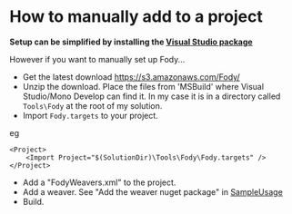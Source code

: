 # How to manually add to a project

**Setup can be simplified by installing the [Visual Studio package](http://visualstudiogallery.msdn.microsoft.com/074a2a26-d034-46f1-8fe1-0da97265eb7a)**


However if you want to manually set up Fody...

  * Get the latest download https://s3.amazonaws.com/Fody/
  * Unzip the download. Place the files from 'MSBuild' where Visual Studio/Mono Develop can find it. In my case it is in a directory called `Tools\Fody` at the root of my solution. 
  * Import `Fody.targets` to your project.

eg  

    <Project>     
        <Import Project="$(SolutionDir)\Tools\Fody\Fody.targets" />
    </Project>
  
  * Add a "FodyWeavers.xml" to the project. 
  * Add a weaver. See "Add the weaver nuget package" in  [SampleUsage](SampleUsage)
  * Build. 